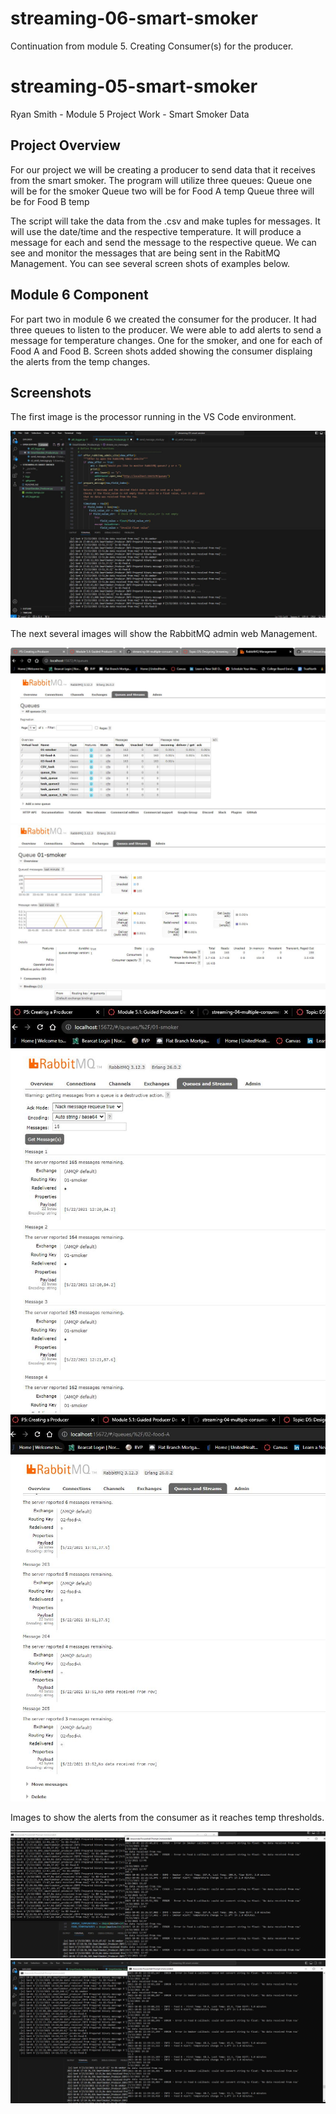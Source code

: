 # streaming-06-smart-smoker
Continuation from module 5. Creating Consumer(s) for the producer. 

# streaming-05-smart-smoker

Ryan Smith - Module 5 Project Work - Smart Smoker Data

## Project Overview

For our project we will be creating a producer to send data that it receives from the smart smoker. The program will utilize three queues:
    Queue one will be for the smoker
    Queue two will be for Food A temp
    Queue three will be for Food B temp

The script will take the data from the .csv and make tuples for messages. It will use the date/time and the respective temperature. 
It will produce a message for each and send the message to the respective queue.
We can see and monitor the messages that are being sent in the RabitMQ Management. You can see several screen shots of examples below. 

## Module 6 Component

For part two in module 6 we created the consumer for the producer. It had three queues to listen to the producer. We were able to add alerts to send a message for temperature
changes. One for the smoker, and one for each of Food A and Food B. Screen shots added showing the consumer displaing the alerts from the temp changes. 


## Screenshots

The first image is the processor running in the VS Code environment.

![Smoker Python Producer Running in VS Code](./images/SmokerPythonApp.JPG)

The next several images will show the RabbitMQ admin web Management.

![Reading from .csv and sending/receiving with multiplt terminals](./images/RabbitMQ_Overview.JPG)
![Reading from .csv and sending/receiving with multiplt terminals](./images/Smoker_Queue1.JPG)
![Reading from .csv and sending/receiving with multiplt terminals](./images/SmokerMessages.JPG)
![Reading from .csv and sending/receiving with multiplt terminals](./images/FoodAQueue.JPG)

Images to show the alerts from the consumer as it reaches temp thresholds.

![Reading from .csv and sending/receiving with multiplt terminals](./images/SmokerDropAlert.JPG)
![Reading from .csv and sending/receiving with multiplt terminals](./images/FoodTempAlerts.JPG)
